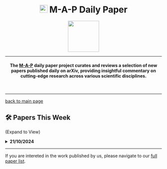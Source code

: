 <h1 align="center"><img src="https://cdn-avatars.huggingface.co/v1/production/uploads/63839e9962badff4326cf360/k4Q7R4XLDMp_1VF4C6GEd.jpeg" width="25"> M-A-P Daily Paper</h1>
<p align="center">
<a href="https://github.com/DenverCoder1/readme-typing-svg"><img src="https://media.giphy.com/media/Rn26lWjqA0uUU/giphy.gif" width="100"></a>
</p>
<hr/>
<h4 align="center">The <a href=https://m-a-p.ai>M-A-P</a> daily paper project curates and reviews a selection of new papers published daily on arXiv, providing insightful commentary on cutting-edge research across various scientific disciplines.</h4>
<br>
<hr/>

[back to main page](https://m-a-p.ai/DailyPaper)


## 🛠️ Papers This Week 

(Expand to View)

<details>
<summary> <b>21/10/2024</b> </summary>

<table class="center">

| Paper | Comments |
|:-------------|:-------------|
| [Do LLMs "know" internally when they follow instructions?](https://arxiv.org/pdf/2410.14516) | The study employs linear probes across different layers (early/middle/last layers) and different positions of tokens (first/middle/last token) to identify whether modifying representations along with dimension in the input embedding space links to successful instruction-following. This methodology connects with another recent relevant work 'Improving Instruction-Following in Language Models through Activation Steering.' From the perspective of mechanical interpretability, the findings demonstrate the capability of linear probing in identifying the parameters in even an abstract scenario like instruction-following. This can be effectively generalised to identifying patterns in CoT. It can also be utilised in activating more effective reasoning patterns through activation steering. This is a promising research direction. The value of parameter probing this kind of methodology appears underappreciated in the field. |
| [Do LLMs estimate uncertainty well in instruction-following?](https://arxiv.org/pdf/2410.14582) | The methodology for cross-model uncertainty comparison in this paper requires further verification. Some of the propsoed methods are based on probability and mean token entropy. The study identifies normalized p(true) as the most reliable evaluation metric. Additional verification is needed to understand its cross-model applicability of these metrics. The evolution of uncertainty during pre-training merits further investigation. |
| [MomentumSMoE: Integrating Momentum into Sparse Mixture of Experts](https://arxiv.org/pdf/2410.14574) | The introduction of momentum into SMoE raises negative effects to computational efficiency and the bound of model architecture，regarding Formula 9 in the paper. The paper lacks clear justification for the crutial meaning of dynamics of the expert representations in SMoEs. |
| [Optimizing Attention with Mirror Descent: Generalized Max-Margin Token Selection](https://arxiv.org/pdf/2410.14581) | The paper presents a novel attention mechanism. |
| [How Does Data Diversity Shape the Weight Landscape of Neural Networks?](https://arxiv.org/pdf/2410.14602) | Key findings include: 1) Dropout tends to promote more uniform distribution of empirical spectral density (ESD), while weight decay leads to heavier tails. 2) The impact of data diversity on weight matrices aligns with the effect of dropout but contrasts with that of weight decay. |
| [Streaming Deep Reinforcement Learning Finally Works](https://arxiv.org/pdf/2410.14606) | This paper proposes a method to stabilize Streaming DRL. |
| [Supervised Chain of Thought](https://arxiv.org/pdf/2410.14198) | The paper's primary contribution lies in introducing the concept of prompt search complexity. It proposes that search complexity depends on both total information in latent vector and amount of information each CoT step can extract, defined as C(m,s). This framework offers a more well-defined approach to quantifying CoT requirements across different task types compared to the vaguer concept hops as the amount of information is more quantifiable. |
| [Almost-Linear RNNs Yield Highly Interpretable Symbolic Codes in Dynamical Systems Reconstruction](https://arxiv.org/pdf/2410.14240) | Recommended reading. The motivation proposed in this work is notable for its abstraction of linear subregions and the most parsimonious representation of linear subregions. This framework appears natural for understanding the existence of attention in Chain of Thought (CoT) processes. If we consider language generation not as a word-by-word process, but rather as a switching state system where content is planned and then expressed, then switch to the next state. These transitions between states might correspond to representations of certain subregions. But are these symbolically linear. A pertinent question arose regarding whether neural architecture should directly emulate human brain if Neural Text Processing (NTP) and Supervised Fine-Tuning (SFT) are forms of imitation learning. Human primitive interaction patterns fundamentally align more closely with feedback-based learning mechanisms, essentially representing a scaled implementation of reinforcement learning (RL). From this theoretical perspective, even the Neural Text Processing (NTP) paradigm can be considered an ad-hoc solution. While the current developmental stage necessitates the incorporation of imitation learning for fundamental pattern acquisition, it suggests a potential evolutionary trajectory for NTP: transitioning from word-level processing to higher-order, more dynamic level. This hypothesis is supported by the inherent existence of hierarchical transitional logic structures in language output and composition, independent of neurological architecture. The manifestation of these patterns in language generation persists whether the objective is to emulate neural processes or natural human linguistic output patterns. |
| [RA-BLIP: Multimodal Adaptive Retrieval-Augmented Bootstrapping Language-Image Pre-training](https://arxiv.org/pdf/2410.14154) | The research addresses a widely acknowledged challenge: the information bottleneck created by encoders in Multimodal Large Language Models (MLLMs). The proposed approach directly matches specific textual tokens with corresponding image patches. A potential extension would be to move beyond fixed CLIP-encoded patches toward context-aware dynamic sub-image regions. The dimensions and contents of these regions for projection onto semantic tokens could be learned based on textual embeddings, though training complexity may present challenges. |
| [Speciesism in Natural Language Processing Research](https://arxiv.org/pdf/2410.14194#:~:text=First%2C%20if%20there%20is%20a,speciesism%20bias%20in%20NLP%20models.) | An interesting finding of this work is recent LLMs exhibit speciesist bias. |
| [Associative memory and dead neurons](https://arxiv.org/pdf/2410.13866) | The research examines neurons exhibiting activation function saturation under specific input conditions, presenting potentially valuable insights. |
| [Latent Weight Diffusion: Generating Policies from Trajectories](https://arxiv.org/pdf/2410.14040) | The proposed architecture demonstrates potential value for improving cross-game Decision Transformer (DT) generalization. While text processing and DT domains have received limited research attention due to their seemingly well-defined tokens and basic representational units, cross-game DT and robotics applications face significant generalization challenges due to extreme data distributions. This has led to numerous novel approaches in these domains. The methodology, while not revolutionary, presents a well-executed approach: it models different strategic behaviors through a latent variable z - a relatively modest assumption. Through conditional independence, the framework derives target policy function distributions, maps these to latent space, and generates policies while minimizing reconstruction error and KL divergence. This policy representation approach shows promising potential for cross-game generalization capabilities. |
| [On Partial Prototype Collapse in the DINO Family of Self-Supervised Methods](https://arxiv.org/pdf/2410.14060) | - |
| [Provable Benefits of Complex Parameterizations for Structured State Space Models](https://arxiv.org/pdf/2410.14067) | This work empirically demonstrate the benefits of complex parameterizations for SSMs. Key finding demonstrates more efficient utilization of dimention in complex SSMs, though experiments remain relatively simple. |
| [In-context learning and Occam's razor](https://arxiv.org/pdf/2410.14086) | Highly recommended reading. Noteworthy sections include 3.1 and 3.5, analysing the influence of prequential coding. The length of prequential coding, as the upper-bound of the data and model, is tight. It's very insightful that it shows how learning algorithms can be used to compress data through prequential coding, and that minimizing the resulting “prequential code length” achieved by a learning algorithm is equivalent to jointly minimizing the training error and complexity of the model it fits. The commenter was thinking of why data mixture is effective. The thought is its efficacy stems not from reweighting mechanisms, but rather from partial ordering and pre-training dynamics. Further hypothesis: the fundamental value of mixture approaches lies in their capacity to enhance the probability of correctly learning partial ordering. This necessitates developing a framework for attributing dependencies among different samples. To illustrate this concept, consider the acquisition of university-level knowledge without proper exposure to dependent the knowledge learned in secondary school. In such scenarios, three potential outcomes emerge: Just rote memorised the knowledge in university; learnt only noise; learnt non-robust, unstable knowledge. This analysis suggests that data scheduler design may be crucial for future pre-training methodologies, particularly in modeling correct partial ordering. |
| [RepoGraph: Enhancing AI Software Engineering with Repository-level Code Graph](https://arxiv.org/pdf/2410.14684) | This work is not interesting. But the commenter agrees modeling code or mathematics algorithms using graph. Here is an another early attempt called Steiner, a series of reasoning models trained on synthetic data using RL, constructing a DAG in its model. |

</table>

</details>
<hr/>

If you are intereted in the work published by us, please navigate to our [full paper list](https://huggingface.co/collections/m-a-p/m-a-p-full-paper-list-65e070a694c7b01c5547fbff).
